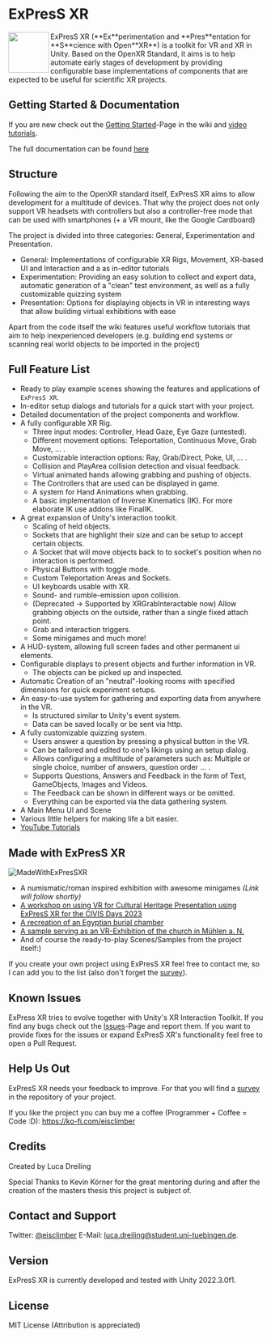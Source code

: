 # ExPresS XR

<img align="left" width="80" height="80" src="https://github.com/eisclimber/ExPresS-XR/assets/49446532/1935b2c9-000b-4440-8bd6-53c087d49b34">
 ExPresS XR (**Ex**perimentation and **Pres**entation for **S**cience with Open**XR**) is a toolkit for VR and XR in Unity.
Based on the OpenXR Standard, it aims is to help automate early stages of development by providing configurable base implementations of components that are expected to be useful for scientific XR projects.  

## Getting Started & Documentation

If you are new check out the [Getting Started](https://github.com/eisclimber/ExPresS-XR/wiki/Getting-Started)-Page in the wiki and [video tutorials](https://www.youtube.com/playlist?list=PLaAvR_HPw8vhvauv-PpZuULIV3pETSwn_).

The full documentation can be found [here](https://github.com/eisclimber/ExPresS-XR/wiki)


## Structure

Following the aim to the OpenXR standard itself, ExPresS XR aims to allow development for a multitude of devices.
That why the project does not only support VR headsets with controllers but also a controller-free mode that can be used with smartphones (+ a VR mount, like the Google Cardboard)

The project is divided into three categories: General, Experimentation and Presentation.

- General: Implementations of configurable XR Rigs, Movement, XR-based UI and Interaction and a as in-editor tutorials
- Experimentation: Providing an easy solution to collect and export data, automatic generation of a "clean" test environment, as well as a fully customizable quizzing system
- Presentation: Options for displaying objects in VR in interesting ways that allow building virtual exhibitions with ease

Apart from the code itself the wiki features useful workflow tutorials that aim to help inexperienced developers (e.g. building end systems or scanning real world objects to be imported in the project)

## Full Feature List

- Ready to play example scenes showing the features and applications of `ExPresS XR`.
- In-editor setup dialogs and tutorials for a quick start with your project.
- Detailed documentation of the project components and workflow.
- A fully configurable XR Rig.
  - Three input modes: Controller, Head Gaze, Eye Gaze (untested).
  - Different movement options: Teleportation, Continuous Move, Grab Move, ... .
  - Customizable interaction options: Ray, Grab/Direct, Poke, UI, ... .
  - Collision and PlayArea collision detection and visual feedback.
  - Virtual animated hands allowing grabbing and pushing of objects.
  - The Controllers that are used can be displayed in game.
  - A system for Hand Animations when grabbing.
  - A basic implementation of Inverse Kinematics (IK). For more elaborate IK use addons like FinalIK.
- A great expansion of Unity's interaction toolkit.
  - Scaling of held objects.
  - Sockets that are highlight their size and can be setup to accept certain objects.
  - A Socket that will move objects back to to socket's position when no interaction is performed.
  - Physical Buttons with toggle mode.
  - Custom Teleportation Areas and Sockets.
  - UI keyboards usable with XR.
  - Sound- and rumble-emission upon collision.
  - (Deprecated -> Supported by XRGrabInteractable now) Allow grabbing objects on the outside, rather than a single fixed attach point.
  - Grab and interaction triggers.
  - Some minigames and much more!
- A HUD-system, allowing full screen fades and other permanent ui elements.
- Configurable displays to present objects and further information in VR.
  - The objects can be picked up and inspected.
- Automatic Creation of an "neutral"-looking rooms with specified dimensions for quick experiment setups.
- An easy-to-use system for gathering and exporting data from anywhere in the VR.
  - Is structured similar to Unity's event system.
  - Data can be saved locally or be sent via http.
- A fully customizable quizzing system.
  - Users answer a question by pressing a physical button in the VR.
  - Can be tailored and edited to one's likings using an setup dialog.
  - Allows configuring a multitude of parameters such as: Multiple or single choice, number of answers, question order ... .
  - Supports Questions, Answers and Feedback in the form of Text, GameObjects, Images and Videos.
  - The Feedback can be shown in different ways or be omitted.
  - Everything can be exported via the data gathering system.
- A Main Menu UI and Scene
- Various little helpers for making life a bit easier.
- [YouTube Tutorials](https://www.youtube.com/watch?v=-k2wBBZ9a1w&list=PLaAvR_HPw8vhvauv-PpZuULIV3pETSwn_)


## Made with ExPresS XR

![MadeWithExPresSXR](https://github.com/eisclimber/ExPresS-XR/assets/49446532/b0220144-5b62-4bcd-a0eb-a79c20472d0f)

- A numismatic/roman inspired exhibition with awesome minigames *(Link will follow shortly)*
- [A workshop on using VR for Cultural Heritage Presentation using ExPresS XR for the CIVIS Days 2023](https://github.com/eisclimber/VRMuseumTemplate)
- [A recreation of an Egyptian burial chamber](https://github.com/eisclimber/VR-Burial-Chamber)
- [A sample serving as an VR-Exhibition of the church in Mühlen a. N.](https://github.com/eisclimber/express-xr-exhibition-kirche-muehlen)
- And of course the ready-to-play Scenes/Samples from the project itself:)

If you create your own project using ExPresS XR feel free to contact me, so I can add you to the list (also don't forget the [survey](https://github.com/eisclimber/ExPresS-XR/blob/main/ExPresS%20XR%20Survey.pdf)).

## Known Issues

ExPress XR tries to evolve together with Unity's XR Interaction Toolkit. If you find any bugs check out the [Issues](https://github.com/eisclimber/ExPresS-XR/issues)-Page and report them. If you want to provide fixes for the issues or expand ExPresS XR's functionality feel free to open a Pull Request.

## Help Us Out

ExPresS XR needs your feedback to improve. For that you will find a [survey](https://github.com/eisclimber/ExPresS-XR/blob/main/ExPresS%20XR%20Survey.pdf) in the repository of your project.

If you like the project you can buy me a coffee (Programmer + Coffee = Code :D): https://ko-fi.com/eisclimber  



## Credits

Created by Luca Dreiling

Special Thanks to Kevin Körner for the great mentoring during and after the creation of the masters thesis this project is subject of.


## Contact and Support 

Twitter: [@eisclimber](https://twitter.com/eisclimber)
E-Mail: [luca.dreiling@student.uni-tuebingen.de](mailto:luca.dreiling@student.uni-tuebingen.de).

## Version

ExPresS XR is currently developed and tested with Unity 2022.3.0f1.

## License

MIT License (Attribution is appreciated)
